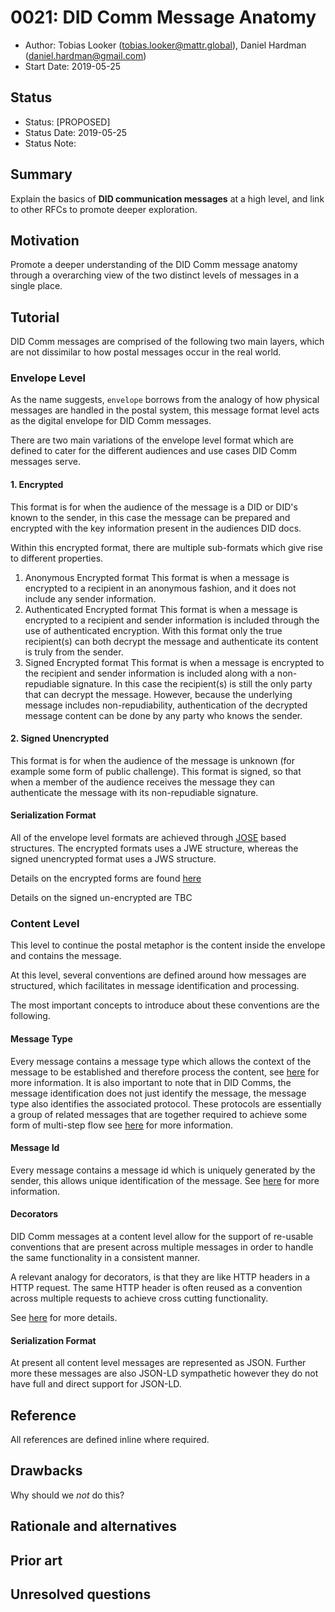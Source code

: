 # 0021: DID Comm Message Anatomy
- Author: Tobias Looker (tobias.looker@mattr.global), Daniel Hardman (daniel.hardman@gmail.com)
- Start Date: 2019-05-25

## Status
- Status: [PROPOSED]
- Status Date: 2019-05-25
- Status Note:

## Summary

Explain the basics of __DID communication messages__ at a
high level, and link to other RFCs to promote deeper exploration.

## Motivation
 
Promote a deeper understanding of the DID Comm message anatomy through a
overarching view of the two distinct levels of messages in a single place.

## Tutorial

DID Comm messages are comprised of the following two main layers, which are not dissimilar to how postal messages occur in the real world.

### Envelope Level

As the name suggests, `envelope` borrows from the analogy of how physical messages are handled in the postal system, this message format level acts as the digital envelope for DID Comm messages.

There are two main variations of the envelope level format which are defined to cater for the different audiences and use cases DID Comm messages serve.

#### 1. Encrypted

This format is for when the audience of the message is a DID or DID's known to the sender, in this case the message can be prepared and encrypted with the key information present in the audiences DID docs. 

Within this encrypted format, there are multiple sub-formats which give rise to different properties.

1. Anonymous Encrypted format
This format is when a message is encrypted to a recipient in an anonymous fashion, and it does not include any sender information.
2. Authenticated Encrypted format
This format is when a message is encrypted to a recipient and sender information is included through the use of authenticated encryption. With this format only the true recipient(s) can both decrypt the message and authenticate its content is truly from the sender.
3. Signed Encrypted format
This format is when a message is encrypted to the recipient and sender information is included along with a non-repudiable signature. In this case the recipient(s) is still the only party that can decrypt the message. However, because the underlying message includes non-repudiability, authentication of the decrypted message content can be done by any party who knows the sender.

#### 2. Signed Unencrypted

This format is for when the audience of the message is unknown (for example some form of public challenge). This format is signed, so that when a member of the audience receives the message they can authenticate the message with its non-repudiable signature.

#### Serialization Format

All of the envelope level formats are achieved through [JOSE](https://jose.readthedocs.io/en/latest/) based structures. The encrypted formats uses a JWE structure, whereas the signed unencrypted format uses a JWS structure.

Details on the encrypted forms are found [here](https://github.com/hyperledger/aries-rfcs/blob/master/features/0019-encryption-envelope/README.md)

Details on the signed un-encrypted are TBC

### Content Level

This level to continue the postal metaphor is the content inside the envelope and contains the message.

At this level, several conventions are defined around how messages are structured, which facilitates in message identification and processing.

The most important concepts to introduce about these conventions are the following.

#### Message Type 
Every message contains a message type which allows the context of the message to be established and therefore process the content,
see [here](https://github.com/hyperledger/aries-rfcs/blob/master/concepts/0020-message-types/README.md) for more information. It is also important to
note that in DID Comms, the message identification does not just identify the message, the message type also identifies the associated protocol. These
protocols are essentially a group of related messages that are together required to achieve some form of multi-step flow see [here](https://github.com/hyperledger/aries-rfcs/blob/master/concepts/0003-protocols/README.md) for more information.

#### Message Id 
Every message contains a message id which is uniquely generated by the sender, this allows unique identification of the message.
See [here](https://github.com/hyperledger/aries-rfcs/blob/master/concepts/0008-message-id-and-threading/README.md) for more information.

#### Decorators 
DID Comm messages at a content level allow for the support of re-usable conventions that are present across multiple messages in order to handle the same functionality in a consistent manner.

A relevant analogy for decorators, is that they are like HTTP headers in a HTTP request. The same HTTP header is often reused as a convention across multiple requests to achieve cross cutting functionality. 

See [here](https://github.com/hyperledger/aries-rfcs/blob/master/concepts/0011-decorators/README.md) for more details.

#### Serialization Format

At present all content level messages are represented as JSON. Further more these messages are also JSON-LD sympathetic however they do not have full and direct support for JSON-LD.

## Reference

All references are defined inline where required.

## Drawbacks

Why should we *not* do this?

## Rationale and alternatives

## Prior art

## Unresolved questions
